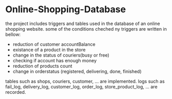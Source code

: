 # Online-Shopping-Database

the project includes triggers and tables used in the database of an online shopping website. some of the conditions cheched ny triggers are written in bellow:

* reduction of customer accountBalance
* existance of a product in the store
* change in the status of couriers(busy or free)
* checking if account has enough money
* reduction of products count
* change in orderstatus (registered, delivering, done, finished)

tables such as  shops, couriers, customer, ... are implemented. 
logs such as fail_log, delivery_log, customer_log, order_log, store_product_log, ... are recorded.
